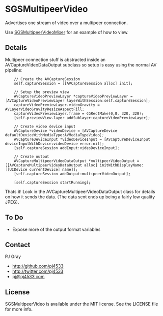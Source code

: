 SGSMultipeerVideo
=================

Advertises one stream of video over a multipeer connection.

Use [SGSMultipeerVideoMixer](https://github.com/pj4533/SGSMultipeerVideoMixer) for an example of how to view.

## Details

Multipeer connection stuff is abstracted inside an AVCaptureVideoDataOutput subclass so setup is easy using the normal AV pipeline:

```objc
	// Create the AVCaptureSession
    self.captureSession = [[AVCaptureSession alloc] init];

	// Setup the preview view
    AVCaptureVideoPreviewLayer *captureVideoPreviewLayer = [AVCaptureVideoPreviewLayer layerWithSession:self.captureSession];
    captureVideoPreviewLayer.videoGravity = AVLayerVideoGravityResizeAspectFill;
    captureVideoPreviewLayer.frame = CGRectMake(0,0, 320, 320);
    [self.previewView.layer addSublayer:captureVideoPreviewLayer];

    // Create video device input
    AVCaptureDevice *videoDevice = [AVCaptureDevice defaultDeviceWithMediaType:AVMediaTypeVideo];
    AVCaptureDeviceInput *videoDeviceInput = [AVCaptureDeviceInput deviceInputWithDevice:videoDevice error:nil];
    [self.captureSession addInput:videoDeviceInput];
    
    // Create output
    AVCaptureMultipeerVideoDataOutput *multipeerVideoOutput = [[AVCaptureMultipeerVideoDataOutput alloc] initWithDisplayName:[[UIDevice currentDevice] name]];
    [self.captureSession addOutput:multipeerVideoOutput];
    
    [self.captureSession startRunning];
```

Thats it!  Look in the AVCaptureMultipeerVideoDataOutput class for details on how it sends the data.  (The data sent ends up being a fairly low quality JPEG).

## To Do

* Expose more of the output format variables

## Contact

PJ Gray

- http://github.com/pj4533
- http://twitter.com/pj4533
- pj@pj4533.com

## License

SGSMultipeerVideo is available under the MIT license. See the LICENSE file for more info.
